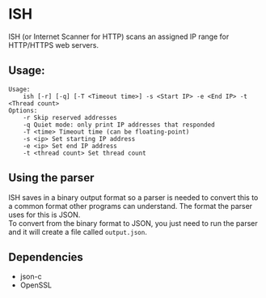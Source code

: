 # ISH
ISH (or Internet Scanner for HTTP) scans an assigned IP range for HTTP/HTTPS web servers.
## Usage:
```
Usage:
    ish [-r] [-q] [-T <Timeout time>] -s <Start IP> -e <End IP> -t <Thread count>
Options:
    -r Skip reserved addresses
    -q Quiet mode: only print IP addresses that responded
    -T <time> Timeout time (can be floating-point)
    -s <ip> Set starting IP address
    -e <ip> Set end IP address
    -t <thread count> Set thread count
```
## Using the parser
ISH saves in a binary output format so a parser is needed to convert this to a common format other programs can understand. The format the parser uses for this is JSON.\
To convert from the binary format to JSON, you just need to run the parser and it will create a file called `output.json`.
## Dependencies
- json-c
- OpenSSL
